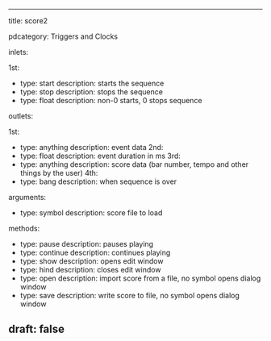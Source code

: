 --- 


title: score2

pdcategory: Triggers and Clocks

inlets:

  1st:
  - type: start
    description: starts the sequence
  - type: stop
    description: stops the sequence
  - type: float
    description: non-0 starts, 0 stops sequence

outlets:

  1st:
  - type: anything
    description: event data
  2nd:
  - type: float
    description: event duration in ms
  3rd:
  - type: anything
    description: score data (bar number, tempo and other things by the user)
  4th:
  - type: bang
    description: when sequence is over

arguments:
  - type: symbol
    description: score file to load

methods:
  - type: pause
    description: pauses playing
  - type: continue
    description: continues playing
  - type: show
    description: opens edit window
  - type: hind
    description: closes edit window
  - type: open <symbol>
    description: import score from a file, no symbol opens dialog window
  - type: save <symbol>
    description: write score to file, no symbol opens dialog window



draft: false
---